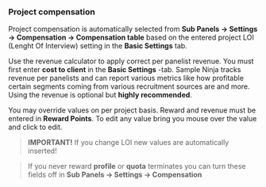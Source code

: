 ### Project compensation

Project compensation is automatically selected from **Sub Panels -> Settings -> Compensation -> Compensation table** based on the entered project LOI (Lenght Of Interview) setting in the **Basic Settings** tab.

Use the revenue calculator to apply correct per panelist revenue. You must first enter **cost to client** in the **Basic Settings** -tab. Sample Ninja tracks revenue per panelists and can report various metrics like how profitable certain segments coming from various recruitment sources are and more. Using the revenue is optional but **highly recommended**.

You may override values on per project basis. Reward and revenue must be entered in **Reward Points**. To edit any value bring you mouse over the value and click to edit.

> **IMPORTANT!** If you change LOI new values are automatically inserted!

> If you never reward **profile** or **quota** terminates you can turn these fields off in **Sub Panels -> Settings -> Compensation**
